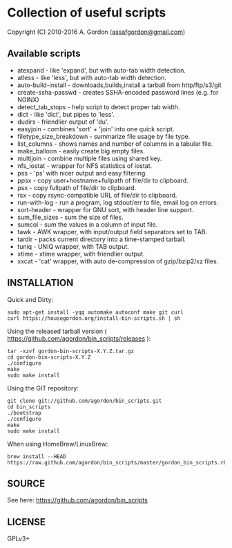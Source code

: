 Collection of useful scripts
============================

Copyright (C) 2010-2016 A. Gordon (assafgordon@gmail.com)

Available scripts
-----------------

* atexpand - like 'expand', but with auto-tab width detection.
* atless - like 'less', but with auto-tab width detection.
* auto-build-install - downloads,builds,install a tarball from http/ftp/s3/git
* create-ssha-passwd - creates SSHA-encoded password lines (e.g. for NGINX)
* detect_tab_stops - help script to detect proper tab width.
* dict - like 'dict', but pipes to 'less'.
* dudirs - friendlier output of 'du'.
* easyjoin - combines 'sort' + 'join' into one quick script.
* filetype_size_breakdown - summarize file usage by file type.
* list_columns - shows names and number of columns in a tabular file.
* make_balloon - easily create big empty files.
* multijoin - combine multiple files using shared key.
* nfs_iostat - wrapper for NFS statistics of iostat.
* pss - 'ps' with nicer output and easy filtering.
* ppsx - copy user+hostname+fullpath of file/dir to clipboard.
* psx - copy fullpath of file/dir to clipboard.
* rsx - copy rsync-compatible URL of file/dir to clipboard.
* run-with-log - run a program, log stdout/err to file, email log on errors.
* sort-header - wrapper for GNU sort, with header line support.
* sum_file_sizes - sum the size of files.
* sumcol - sum the values in a column of input file.
* tawk - AWK wrapper, with input/output field separators set to TAB.
* tardir - packs current directory into a time-stamped tarball.
* tuniq - UNIQ wrapper, with TAB output.
* xtime - xtime wrapper, with friendlier output.
* xxcat - 'cat' wrapper, with auto de-compression of gzip/bzip2/xz files.


INSTALLATION
------------

Quick and Dirty:

    sudo apt-get install -yqq automake autoconf make git curl
    curl https://housegordon.org/install-bin-scripts.sh | sh


Using the released tarball version ( https://github.com/agordon/bin_scripts/releases ):

    tar -xzvf gordon-bin-scripts-X.Y.Z.tar.gz
    cd gordon-bin-scripts-X.Y.Z
    ./configure
    make
    sudo make install

Using the GIT repository:

    git clone git://github.com/agordon/bin_scripts.git
    cd bin_scripts
    ./bootstrap
    ./configure
    make
    sudo make install

When using HomeBrew/LinuxBrew:

    brew install --HEAD https://raw.github.com/agordon/bin_scripts/master/gordon_bin_scripts.rb


SOURCE
------
See here: https://github.com/agordon/bin_scripts

LICENSE
-------
GPLv3+
